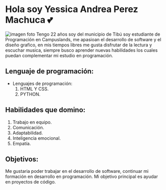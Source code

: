 # Hola soy Yessica Andrea Perez Machuca 💕
![imagen foto](blob:https://web.whatsapp.com/41a881ff-5849-49c5-bb13-68bd25c5b98c)
Tengo 22 años soy del municipio de Tibú soy estudiante de Programación en Campuslands, me apasioan el desarrollo de software y el diseño grafico, en mis tiempos libres me gusta disfrutar de la lectura y escuchar musica, siempre busco aprender nuevas habilidades los cuales puedan complementar mi estudio en programación.

## Lenguaje de programación:
* Lenguajes de programación:
  1. HTML Y CSS.
  2. PYTHON.

## Habilidades que domino:
1. Trabajo en equipo.
2. Comunicación.
3. Adaptabilidad.
4. Inteligencia emocional.
5. Empatía.

## Objetivos:
Me gustaria poder trabajar en el desarrollo de software, continuar mi formación en desarrollo en programación. Mi objetivo principal es ayudar en proyectos de código.

